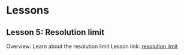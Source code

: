 # Lessons

## Lesson 5: Resolution limit
Overview: Learn about the resolution limit
Lesson link: [resolution limit](lessons/resolution_limit/)
